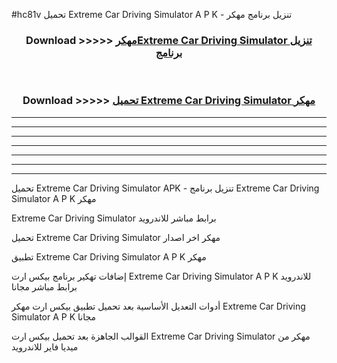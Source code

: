 #hc81v تحميل Extreme Car Driving Simulator  A P K - تنزيل برنامج مهكر



<div align="center">
<h3>Download >>>>> <a href="https://runaway1.web.app/?sq=Extreme Car Driving Simulator ">مهكرExtreme Car Driving Simulator  تنزيل برنامج</a></h3><br>

<h3>Download >>>>> <a href="https://runaway1.web.app/?sq=Extreme Car Driving Simulator ">تحميل Extreme Car Driving Simulator  مهكر</a></h3>
</div>


----------------------------------------------------------

----------------------------------------------------------

----------------------------------------------------------

----------------------------------------------------------

----------------------------------------------------------

----------------------------------------------------------

----------------------------------------------------------

تحميل Extreme Car Driving Simulator  APK - تنزيل برنامج Extreme Car Driving Simulator  A P K مهكر

Extreme Car Driving Simulator  برابط مباشر للاندرويد

تحميل Extreme Car Driving Simulator  مهكر اخر اصدار

تطبيق Extreme Car Driving Simulator  A P K مهكر

إضافات تهكير برنامج بيكس ارت Extreme Car Driving Simulator  A P K للاندرويد برابط مباشر مجانا

أدوات التعديل الأساسية بعد تحميل تطبيق بيكس ارت مهكر Extreme Car Driving Simulator  A P K مجانا

القوالب الجاهزة بعد تحميل بيكس ارت Extreme Car Driving Simulator  مهكر من ميديا فاير للاندرويد


